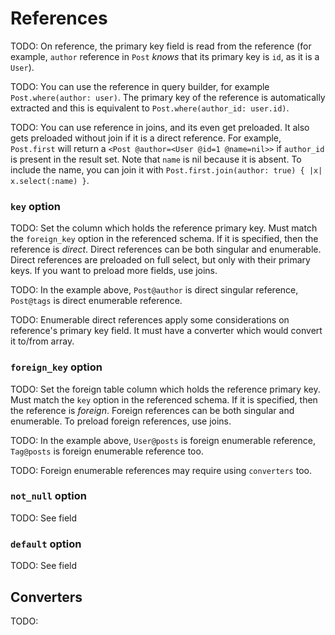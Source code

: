 # References

TODO: On reference, the primary key field is read from the reference (for example, `author` reference in `Post` *knows* that its primary key is `id`, as it is a `User`).

TODO: You can use the reference in query builder, for example `Post.where(author: user)`. The primary key of the reference is automatically extracted and this is equivalent to `Post.where(author_id: user.id)`.

TODO: You can use reference in joins, and its even get preloaded. It also gets preloaded without join if it is a direct reference. For example, `Post.first` will return a `<Post @author=<User @id=1 @name=nil>>` if `author_id` is present in the result set. Note that `name` is nil because it is absent. To include the name, you can join it with `Post.first.join(author: true) { |x| x.select(:name) }`.

### `key` option

TODO: Set the column which holds the reference primary key. Must match the `foreign_key` option in the referenced schema. If it is specified, then the reference is *direct*. Direct references can be both singular and enumerable. Direct references are preloaded on full select, but only with their primary keys. If you want to preload more fields, use joins.

TODO: In the example above, `Post@author` is direct singular reference, `Post@tags` is direct enumerable reference.

TODO: Enumerable direct references apply some considerations on reference's primary key field. It must have a converter which would convert it to/from array.

### `foreign_key` option

TODO: Set the foreign table column which holds the reference primary key. Must match the `key` option in the referenced schema. If it is specified, then the reference is *foreign*. Foreign references can be both singular and enumerable. To preload foreign references, use joins.

TODO: In the example above, `User@posts` is foreign enumerable reference, `Tag@posts` is foreign enumerable reference too.

TODO: Foreign enumerable references may require using `converters` too.

### `not_null` option

TODO: See field

### `default` option

TODO: See field

## Converters

TODO:
